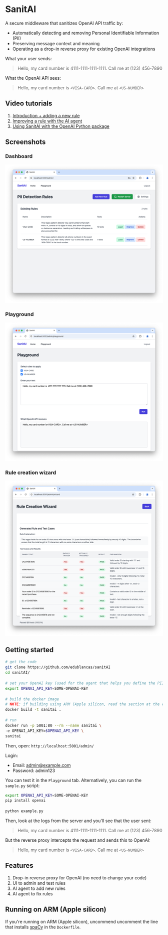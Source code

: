 # SanitAI

A secure middleware that sanitizes OpenAI API traffic by:

- Automatically detecting and removing Personal Identifiable Information (PII)
- Preserving message context and meaning
- Operating as a drop-in reverse proxy for existing OpenAI integrations

What your user sends:

> Hello, my card number is 4111-1111-1111-1111. Call me at (123) 456-7890

What the OpenAI API sees:

> Hello, my card number is `<VISA-CARD>`. Call me at `<US-NUMBER>`

## Video tutorials

1. [Introduction + adding a new rule](https://youtu.be/bdA7T6Z6YQ4)
2. [Improving a rule with the AI agent](https://youtu.be/Pi3P_qiIfzE)
3. [Using SanitAI with the OpenAI Python package](https://youtu.be/y40lB_SAuew)

## Screenshots

### Dashboard

![dashboard](images/dashboard.png)

### Playground


![playground](images/playground.png)

### Rule creation wizard

![rule creation](images/rule-creation.png)

## Getting started


```sh
# get the code
git clone https://github.com/edublancas/sanitAI
cd sanitAI/

# set your OpenAI key (used for the agent that helps you define the PII rules)
export OPENAI_API_KEY=SOME-OPENAI-KEY

# build the docker image
# NOTE: if building using ARM (Apple silicon, read the section at the end)
docker build -t sanitai .

# run
docker run -p 5001:80 --rm --name sanitai \
-e OPENAI_API_KEY=$OPENAI_API_KEY \
sanitai
```

Then, open: `http://localhost:5001/admin/`

Login:

- Email: admin@example.com
- Password: admin123


You can test it in the `Playground` tab. Alternatively, you can run the `sample.py`
script:

```sh
export OPENAI_API_KEY=SOME-OPENAI-KEY
pip install openai

python example.py
```

Then, look at the logs from the server and you'll see that the user sent:

> Hello, my card number is 4111-1111-1111-1111. Call me at (123) 456-7890

But the reverse proxy intercepts the request and sends this to OpenAI:

> Hello, my card number is `<VISA-CARD>`. Call me at `<US-NUMBER>`


## Features

1. Drop-in reverse proxy for OpenAI (no need to change your code)
2. UI to admin and test rules
3. AI agent to add new rules
4. AI agent to fix rules

## Running on ARM (Apple silicon)

If you're running on ARM (Apple silicon), uncommend uncomment the line that installs
[spaCy](https://github.com/explosion/cython-blis/issues/9#issuecomment-522320875) in
the `Dockerfile`.